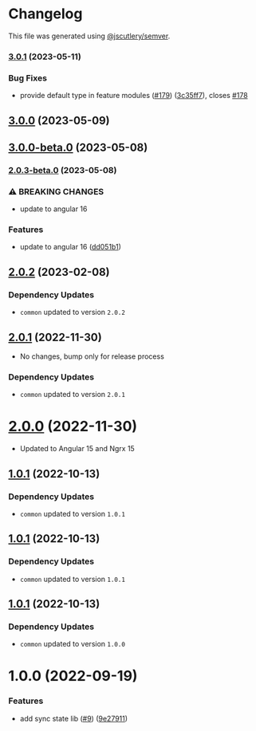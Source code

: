 # Changelog

This file was generated using [@jscutlery/semver](https://github.com/jscutlery/semver).

### [3.0.1](https://github.com/Michsior14/ngrx-addons/compare/sync-state-3.0.0...sync-state-3.0.1) (2023-05-11)


### Bug Fixes

* provide default type in feature modules ([#179](https://github.com/Michsior14/ngrx-addons/issues/179)) ([3c35ff7](https://github.com/Michsior14/ngrx-addons/commit/3c35ff7f25fe2ee4b3a94b48482b31c66895b954)), closes [#178](https://github.com/Michsior14/ngrx-addons/issues/178)

## [3.0.0](https://github.com/Michsior14/ngrx-addons/compare/sync-state-3.0.0-beta.0...sync-state-3.0.0) (2023-05-09)

## [3.0.0-beta.0](https://github.com/Michsior14/ngrx-addons/compare/sync-state-2.0.3-beta.0...sync-state-3.0.0-beta.0) (2023-05-08)

### [2.0.3-beta.0](https://github.com/Michsior14/ngrx-addons/compare/sync-state-2.0.2...sync-state-2.0.3-beta.0) (2023-05-08)


### ⚠ BREAKING CHANGES

* update to angular 16

### Features

* update to angular 16 ([dd051b1](https://github.com/Michsior14/ngrx-addons/commit/dd051b108f79ea3cbf1c15ee241cc9992effb5b3))

## [2.0.2](https://github.com/Michsior14/ngrx-addons/compare/sync-state-2.0.1...sync-state-2.0.2) (2023-02-08)

### Dependency Updates

* `common` updated to version `2.0.2`


## [2.0.1](https://github.com/Michsior14/ngrx-addons/compare/sync-state-2.0.0...sync-state-2.0.1) (2022-11-30)

- No changes, bump only for release process

### Dependency Updates

- `common` updated to version `2.0.1`

# [2.0.0](https://github.com/Michsior14/ngrx-addons/compare/sync-state-1.0.1...sync-state-2.0.0) (2022-11-30)

- Updated to Angular 15 and Ngrx 15

## [1.0.1](https://github.com/Michsior14/ngrx-addons/compare/sync-state-1.0.0...sync-state-1.0.1) (2022-10-13)

### Dependency Updates

- `common` updated to version `1.0.1`

## [1.0.1](https://github.com/Michsior14/ngrx-addons/compare/sync-state-1.0.0...sync-state-1.0.1) (2022-10-13)

### Dependency Updates

- `common` updated to version `1.0.1`

## [1.0.1](https://github.com/Michsior14/ngrx-addons/compare/sync-state-1.0.0...sync-state-1.0.1) (2022-10-13)

### Dependency Updates

- `common` updated to version `1.0.0`

# 1.0.0 (2022-09-19)

### Features

- add sync state lib ([#9](https://github.com/Michsior14/ngrx-addons/issues/9)) ([9e27911](https://github.com/Michsior14/ngrx-addons/commit/9e279110f4c54c1464da5ad0883912803692044b))
